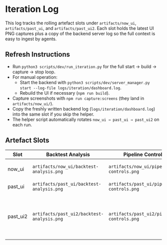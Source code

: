 # Iteration Log

This log tracks the rolling artefact slots under `artifacts/now_ui`,
`artifacts/past_ui`, and `artifacts/past_ui2`. Each slot holds the latest UI
PNG captures plus a copy of the backend server log so the full context is easy
to ingest by agents.

## Refresh Instructions
- Run `python3 scripts/dev/run_iteration.py` for the full start → build → capture → stop loop.
- For manual operation:
  - Start the backend with `python3 scripts/dev/server_manager.py start --log-file logs/iteration/dashboard.log`.
  - Rebuild the UI if necessary (`npm run build`).
- Capture screenshots with `npm run capture:screens` (they land in `artifacts/now_ui/`).
- Copy the freshly written backend log (`logs/iteration/dashboard.log`) into the same slot if you skip the helper.
- The helper script automatically rotates `now_ui → past_ui → past_ui2` on each run.

## Artefact Slots
| Slot | Backtest Analysis | Pipeline Controls | Settings | Backend Log | Notes |
|------|-------------------|-------------------|----------|-------------|-------|
| now_ui | `artifacts/now_ui/backtest-analysis.png` | `artifacts/now_ui/pipeline-controls.png` | `artifacts/now_ui/settings-presets.png` | `artifacts/now_ui/dashboard-server.log` | Most recent capture. |
| past_ui | `artifacts/past_ui/backtest-analysis.png` | `artifacts/past_ui/pipeline-controls.png` | `artifacts/past_ui/settings-presets.png` | `artifacts/past_ui/dashboard-server.log` | Previous capture. |
| past_ui2 | `artifacts/past_ui2/backtest-analysis.png` | `artifacts/past_ui2/pipeline-controls.png` | `artifacts/past_ui2/settings-presets.png` | `artifacts/past_ui2/dashboard-server.log` | Second previous capture (rotated on the next run). |
